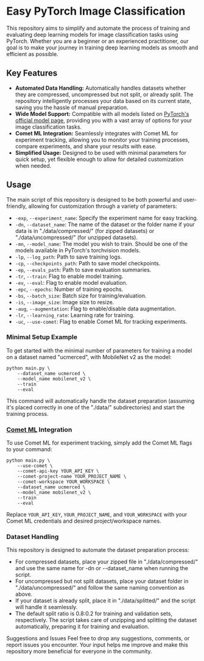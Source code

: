 # Easy PyTorch Image Classification

This repository aims to simplify and automate the process of training and evaluating deep learning models for image classification tasks using PyTorch. Whether you are a beginner or an experienced practitioner, our goal is to make your journey in training deep learning models as smooth and efficient as possible.

## Key Features
- **Automated Data Handling:** Automatically handles datasets whether they are compressed, uncompressed but not split, or already split. The repository intelligently processes your data based on its current state, saving you the hassle of manual preparation.
- **Wide Model Support:** Compatible with all models listed on [PyTorch's official model page](https://pytorch.org/vision/stable/models.html), providing you with a vast array of options for your image classification tasks.
- **Comet ML Integration:** Seamlessly integrates with Comet ML for experiment tracking, allowing you to monitor your training processes, compare experiments, and share your results with ease.
- **Simplified Usage:** Designed to be used with minimal parameters for quick setup, yet flexible enough to allow for detailed customization when needed.

## Usage
The main script of this repository is designed to be both powerful and user-friendly, allowing for customization through a variety of parameters:

- `-exp`, `--experiment_name`: Specify the experiment name for easy tracking.
- `-dn`, `--dataset_name`: The name of the dataset or the folder name if your data is in "./data/compressed/" (for zipped datasets) or "./data/uncompressed/" (for unzipped datasets).
- `-mn`, `--model_name`: The model you wish to train. Should be one of the models available in PyTorch's torchvision models.
- `-lp`, `--log_path`: Path to save training logs.
- `-cp`, `--checkpoints_path`: Path to save model checkpoints.
- `-ep`, `--evals_path`: Path to save evaluation summaries.
- `-tr`, `--train`: Flag to enable model training.
- `-ev`, `--eval`: Flag to enable model evaluation.
- `-epc`, `--epochs`: Number of training epochs.
- `-bs`, `--batch_size`: Batch size for training/evaluation.
- `-is`, `--image_size`: Image size to resize.
- `-aug`, `--augmentation`: Flag to enable/disable data augmentation.
- `-lr`, `--learning_rate`: Learning rate for training.
- `-uc`, `--use-comet`: Flag to enable Comet ML for tracking experiments.

### Minimal Setup Example
To get started with the minimal number of parameters for training a model on a dataset named "ucmerced", with MobileNet v2 as the model:

```
python main.py \
    --dataset_name ucmerced \
    --model_name mobilenet_v2 \
    --train
    --eval
```

This command will automatically handle the dataset preparation (assuming it's placed correctly in one of the "./data/" subdirectories) and start the training process.

### [Comet ML](https://www.comet.com/site/) Integration
To use Comet ML for experiment tracking, simply add the Comet ML flags to your command:

```
python main.py \
    --use-comet \
    --comet-api-key YOUR_API_KEY \
    --comet-project-name YOUR_PROJECT_NAME \
    --comet-workspace YOUR_WORKSPACE \
    --dataset_name ucmerced \
    --model_name mobilenet_v2 \
    --train
    --eval
```

Replace `YOUR_API_KEY`, `YOUR_PROJECT_NAME`, and `YOUR_WORKSPACE` with your Comet ML credentials and desired project/workspace names.

### Dataset Handling
This repository is designed to automate the dataset preparation process:

- For compressed datasets, place your zipped file in "./data/compressed/" and use the same name for -dn or --dataset_name when running the script.
- For uncompressed but not split datasets, place your dataset folder in "./data/uncompressed/" and follow the same naming convention as above.
- If your dataset is already split, place it in "./data/splitted/" and the script will handle it seamlessly.
- The default split ratio is 0.8:0.2 for training and validation sets, respectively. The script takes care of unzipping and splitting the dataset automatically, preparing it for training and evaluation.

Suggestions and Issues
Feel free to drop any suggestions, comments, or report issues you encounter. Your input helps me improve and make this repository more beneficial for everyone in the community.



